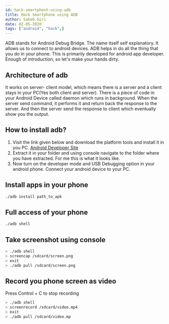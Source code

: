 ```yaml
---
id: hack-smartphont-using-adb
title: Hack Smartphone using ADB
author: Saheb Giri
date: 02-05-2020
tags: ["android", "hack",]
---
```


ADB stands for Android Debug Bridge. The name itself self explanatory. It allows us to connect to android devices. ADB helps in do all the thing that you do in your phone. This is primarily developed for android app developer. Enough of introduction, so let's make your hands dirty.

## Architecture of adb

It works on server- client model, which means there is a server and a client stays in your PC(Yes both client and server). There is a piece of code in your Android Device called daemon which runs in background. When the server send command, it performs it and return back the response to the server. And then the server send the response to client which eventually show you the output.

## How to install adb?

1. Visit the link given below and download the platform tools and install it in you PC. 
   [Android Developer Site](https://developer.android.com/studio/releases/platform-tools)
2. Extract it in your folder and using console navigate to the  folder where you have extracted. For me this is what it looks like.
3. Now turn on the developer mode and USB Debugging option in your android phone. Connect your android device to your PC. 

## Install apps in your phone

```bash
./adb install path_to_apk
```

## Full access of your phone 

```bash
./adb shell
```

## Take screenshot using console

```bash
> ./adb shell
> screencap /sdcard/screen.png
> exit
> ./adb pull /sdcard/screen.png
```

## Record you phone screen as video
Press Control + C to stop recording
```bash 
> ./adb shell
> screenrecord /sdcard/video.mp4
> exit
> ./adb pull /sdcard/video.mp
```